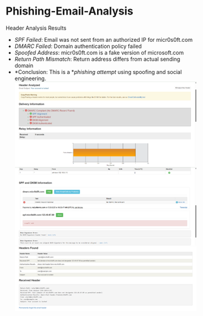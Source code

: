 # Phishing-Email-Analysis
Header Analysis Results

- *SPF Failed*: Email was not sent from an authorized IP for micr0s0ft.com
- *DMARC Failed*: Domain authentication policy failed
- *Spoofed Address*: micr0s0ft.com is a fake version of microsoft.com
- *Return Path Mismatch*: Return address differs from actual sending domain
- *Conclusion: This is a **phishing attempt* using spoofing and social engineering.
![Scan](./Analysis1.png)
![Scan](./Analysis2.png)
![Scan](./Analysis3.png)
